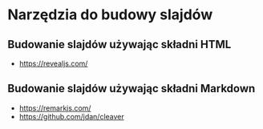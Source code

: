 # Narzędzia do budowy slajdów

## Budowanie slajdów używając składni HTML

* <https://revealjs.com/>

## Budowanie slajdów używając składni Markdown

* <https://remarkjs.com/>
* <https://github.com/jdan/cleaver>
